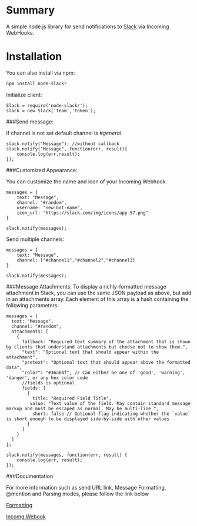 Summary
=======
A simple node.js library for send notifications to [Slack](https://slack.com/) via Incoming WebHooks.


Installation
=======
You can also install via npm:
```sh
npm install node-slackr
```

Initialize client:

```
Slack = require('node-slackr');
slack = new Slack('team','token');
```

###Send message:

If channel is not set default channel is *#general*
```
slack.notify("Message"); //without callback
slack.notify("Message", function(err, result){
    console.log(err,result);
});

```

###Customized Appearance:

You can customize the name and icon of your Incoming Webhook.

```
messages = {
    text: "Message",
    channel: "#random",
    username: "new-bot-name",
    icon_url: "https://slack.com/img/icons/app-57.png"
}
    
slack.notify(messages);
```

Send multiple channels:
```
messages = {
    text: "Message",
    channel: ["#channel1","#channel2","#channel3]
}
    
slack.notify(messages);
```


###Message Attachments:
To display a richly-formatted message attachment in Slack, you can use the same JSON payload as above, but add in an attachments array. Each element of this array is a hash containing the following parameters:

```
messages = {
  text: "Message",
  channel: "#random",
  attachments: [
    {
      fallback: "Required text summary of the attachment that is shown by clients that understand attachments but choose not to show them.",
      "text": "Optional text that should appear within the attachment",
      "pretext": "Optional text that should appear above the formatted data",
      "color": "#36a64f", // Can either be one of 'good', 'warning', 'danger', or any hex color code
      //fields is optional
      fields: [
        {
          title: "Required Field Title",
         value: "Text value of the field. May contain standard message markup and must be escaped as normal. May be multi-line.",
          short: false // Optional flag indicating whether the `value` is short enough to be displayed side-by-side with other values
        }
      ]
    }
  ]
};

slack.notify(messages, function(err, result) {
    console.log(err, result);
});

```

###Documentation

For more information such as send URL link, Message Formatting, @mention and Parsing modes,  please follow the link below

[Formatting](https://api.slack.com/docs/formatting)

[Incomg Webook](https://my.slack.com/services/new/incoming-webhook)


